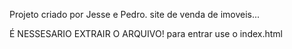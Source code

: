Projeto criado por Jesse e Pedro. site de venda de imoveis...
                                                                                                                                                                                                                         
É NESSESARIO EXTRAIR O ARQUIVO! para entrar use o index.html
